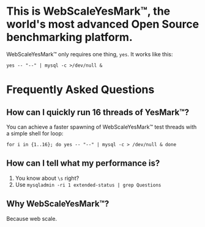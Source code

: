 # This is WebScaleYesMark™, the world's most advanced Open Source benchmarking platform.

WebScaleYesMark™ only requires one thing, `yes`. It works like this:

    yes -- "--" | mysql -c >/dev/null &

# Frequently Asked Questions

## How can I quickly run 16 threads of YesMark™?

You can achieve a faster spawning of WebScaleYesMark™ test threads with a simple shell for loop:

    for i in {1..16}; do yes -- "--" | mysql -c > /dev/null & done

## How can I tell what my performance is?

1. You know about `\s` right?
2. Use `mysqladmin -ri 1 extended-status | grep Questions`

## Why WebScaleYesMark™?

Because web scale.
